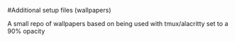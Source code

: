 #Additional setup files (wallpapers)

A small repo of wallpapers based on being used with tmux/alacritty set to a 90% opacity
